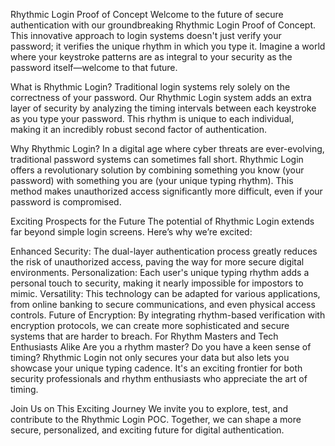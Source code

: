 Rhythmic Login Proof of Concept
Welcome to the future of secure authentication with our groundbreaking Rhythmic Login Proof of Concept. This innovative approach to login systems doesn't just verify your password; it verifies the unique rhythm in which you type it. Imagine a world where your keystroke patterns are as integral to your security as the password itself—welcome to that future.

What is Rhythmic Login?
Traditional login systems rely solely on the correctness of your password. Our Rhythmic Login system adds an extra layer of security by analyzing the timing intervals between each keystroke as you type your password. This rhythm is unique to each individual, making it an incredibly robust second factor of authentication.

Why Rhythmic Login?
In a digital age where cyber threats are ever-evolving, traditional password systems can sometimes fall short. Rhythmic Login offers a revolutionary solution by combining something you know (your password) with something you are (your unique typing rhythm). This method makes unauthorized access significantly more difficult, even if your password is compromised.

Exciting Prospects for the Future
The potential of Rhythmic Login extends far beyond simple login screens. Here’s why we’re excited:

Enhanced Security: The dual-layer authentication process greatly reduces the risk of unauthorized access, paving the way for more secure digital environments.
Personalization: Each user's unique typing rhythm adds a personal touch to security, making it nearly impossible for impostors to mimic.
Versatility: This technology can be adapted for various applications, from online banking to secure communications, and even physical access controls.
Future of Encryption: By integrating rhythm-based verification with encryption protocols, we can create more sophisticated and secure systems that are harder to breach.
For Rhythm Masters and Tech Enthusiasts Alike
Are you a rhythm master? Do you have a keen sense of timing? Rhythmic Login not only secures your data but also lets you showcase your unique typing cadence. It's an exciting frontier for both security professionals and rhythm enthusiasts who appreciate the art of timing.

Join Us on This Exciting Journey
We invite you to explore, test, and contribute to the Rhythmic Login POC. Together, we can shape a more secure, personalized, and exciting future for digital authentication.